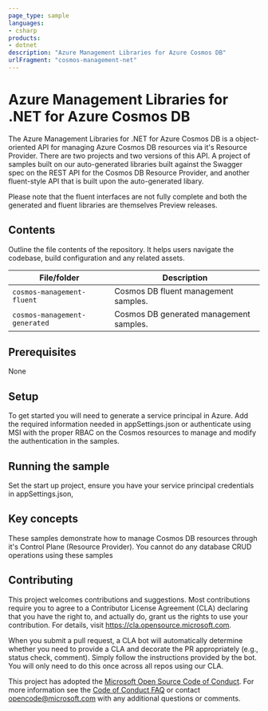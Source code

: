 ```yaml
---
page_type: sample
languages:
- csharp
products:
- dotnet
description: "Azure Management Libraries for Azure Cosmos DB"
urlFragment: "cosmos-management-net"
---
```


# Azure Management Libraries for .NET for Azure Cosmos DB

The Azure Management Libraries for .NET for Azure Cosmos DB is a object-oriented API for managing Azure Cosmos DB resources via it's Resource Provider.
There are two projects and two versions of this API. A project of samples built on our auto-generated libraries built against the Swagger spec on the REST API
for the Cosmos DB Resource Provider, and another fluent-style API that is built upon the auto-generated libary. 

Please note that the fluent interfaces are not fully complete and both the generated and fluent libraries are themselves Preview releases.

## Contents

Outline the file contents of the repository. It helps users navigate the codebase, build configuration and any related assets.

| File/folder                  | Description                                |
|------------------------------|--------------------------------------------|
| `cosmos-management-fluent`   | Cosmos DB fluent management samples.       |
| `cosmos-management-generated`| Cosmos DB generated management samples.    |


## Prerequisites

None

## Setup

To get started you will need to generate a service principal in Azure. Add the required information needed in appSettings.json or authenticate using MSI with the 
proper RBAC on the Cosmos resources to manage and modify the authentication in the samples.

## Running the sample

Set the start up project, ensure you have your service principal credentials in appSettings.json, 

## Key concepts

These samples demonstrate how to manage Cosmos DB resources through it's Control Plane (Resource Provider). You cannot do any database CRUD operations using these samples

## Contributing

This project welcomes contributions and suggestions.  Most contributions require you to agree to a
Contributor License Agreement (CLA) declaring that you have the right to, and actually do, grant us
the rights to use your contribution. For details, visit https://cla.opensource.microsoft.com.

When you submit a pull request, a CLA bot will automatically determine whether you need to provide
a CLA and decorate the PR appropriately (e.g., status check, comment). Simply follow the instructions
provided by the bot. You will only need to do this once across all repos using our CLA.

This project has adopted the [Microsoft Open Source Code of Conduct](https://opensource.microsoft.com/codeofconduct/).
For more information see the [Code of Conduct FAQ](https://opensource.microsoft.com/codeofconduct/faq/) or
contact [opencode@microsoft.com](mailto:opencode@microsoft.com) with any additional questions or comments.
